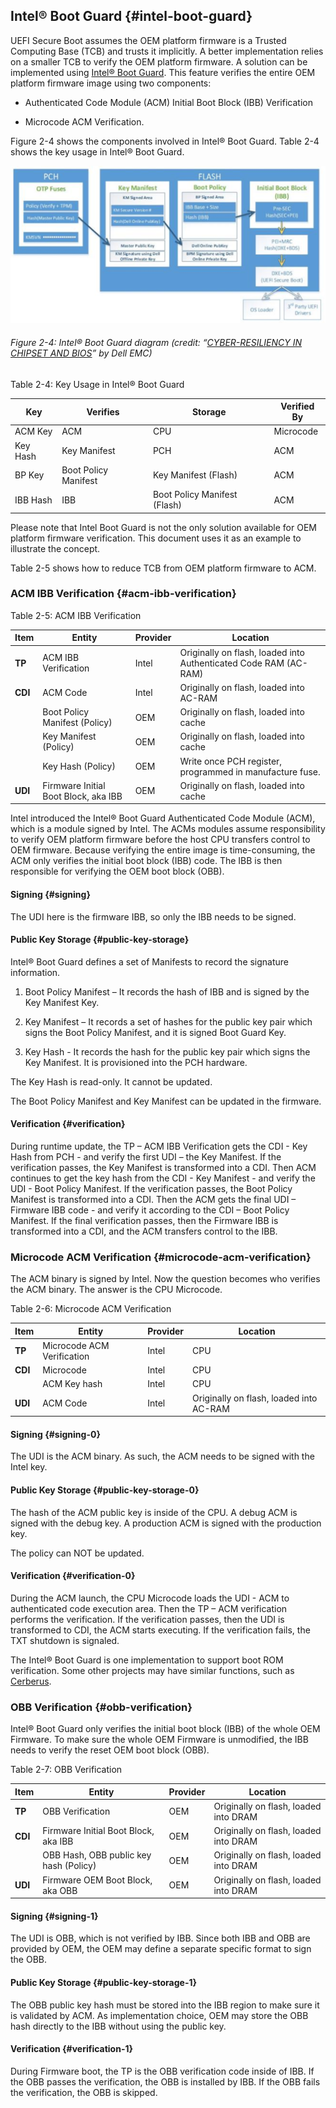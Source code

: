 <!--- @file
 intel-boot-guard.md for Understanding the UEFI Secure Boot Chain

  Copyright (c) 2019, Intel Corporation. All rights reserved.<BR>

  Redistribution and use in source (original document form) and 'compiled'
  forms (converted to PDF, epub, HTML and other formats) with or without
  modification, are permitted provided that the following conditions are met:

  1) Redistributions of source code (original document form) must retain the
     above copyright notice, this list of conditions and the following
     disclaimer as the first lines of this file unmodified.

  2) Redistributions in compiled form (transformed to other DTDs, converted to
     PDF, epub, HTML and other formats) must reproduce the above copyright
     notice, this list of conditions and the following disclaimer in the
     documentation and/or other materials provided with the distribution.

  THIS DOCUMENTATION IS PROVIDED BY TIANOCORE PROJECT "AS IS" AND ANY EXPRESS OR
  IMPLIED WARRANTIES, INCLUDING, BUT NOT LIMITED TO, THE IMPLIED WARRANTIES OF
  MERCHANTABILITY AND FITNESS FOR A PARTICULAR PURPOSE ARE DISCLAIMED. IN NO
  EVENT SHALL TIANOCORE PROJECT  BE LIABLE FOR ANY DIRECT, INDIRECT, INCIDENTAL,
  SPECIAL, EXEMPLARY, OR CONSEQUENTIAL DAMAGES (INCLUDING, BUT NOT LIMITED TO,
  PROCUREMENT OF SUBSTITUTE GOODS OR SERVICES; LOSS OF USE, DATA, OR PROFITS;
  OR BUSINESS INTERRUPTION) HOWEVER CAUSED AND ON ANY THEORY OF LIABILITY,
  WHETHER IN CONTRACT, STRICT LIABILITY, OR TORT (INCLUDING NEGLIGENCE OR
  OTHERWISE) ARISING IN ANY WAY OUT OF THE USE OF THIS DOCUMENTATION, EVEN IF
  ADVISED OF THE POSSIBILITY OF SUCH DAMAGE.

-->

## Intel® Boot Guard {#intel-boot-guard}

UEFI Secure Boot assumes the OEM platform firmware is a Trusted Computing Base (TCB) and trusts it implicitly. A better implementation relies on a smaller TCB to verify the OEM platform firmware. A solution can be implemented using [Intel® Boot Guard](https://downloads.dell.com/solutions/servers-solution-resources/Direct%20from%20Development%20-%20Cyber-Resiliency%20In%20Chipset%20and%20BIOS.pdf). This feature verifies the entire OEM platform firmware image using two components:

*   Authenticated Code Module (ACM) Initial Boot Block (IBB) Verification

*   Microcode ACM Verification.

Figure 2-4 shows the components involved in Intel® Boot Guard. Table 2-4 shows the key usage in Intel® Boot Guard.

![](/media/image5.png)

###### Figure 2-4: Intel® Boot Guard diagram (credit: “[CYBER-RESILIENCY IN CHIPSET AND BIOS](https://downloads.dell.com/solutions/servers-solution-resources/Direct%20from%20Development%20-%20Cyber-Resiliency%20In%20Chipset%20and%20BIOS.pdf)” by Dell EMC)

Table 2-4: Key Usage in Intel® Boot Guard

| **Key** | **Verifies** | **Storage** | **Verified By** |
| --- | --- | --- | --- |
| ACM Key | ACM | CPU | Microcode |
| Key Hash | Key Manifest | PCH | ACM |
| BP Key | Boot Policy Manifest | Key Manifest (Flash) | ACM |
| IBB Hash | IBB | Boot Policy Manifest (Flash) | ACM |

Please note that Intel Boot Guard is not the only solution available for OEM platform firmware verification. This document uses it as an example to illustrate the concept.

Table 2-5 shows how to reduce TCB from OEM platform firmware to ACM.

### ACM IBB Verification {#acm-ibb-verification}

Table 2-5: ACM IBB Verification

| **Item** | **Entity** | **Provider** | **Location** |
| --- | --- | --- | --- |
| **TP** | ACM IBB Verification | Intel | Originally on flash, loaded into Authenticated Code RAM (AC-RAM) |
| **CDI** | ACM Code | Intel | Originally on flash, loaded into AC-RAM |
|  | Boot Policy Manifest (Policy) | OEM | Originally on flash, loaded into cache |
|  | Key Manifest (Policy) | OEM | Originally on flash, loaded into cache |
|  | Key Hash (Policy) | OEM | Write once PCH register, programmed in manufacture fuse. |
| **UDI** | Firmware Initial Boot Block, aka IBB | OEM | Originally on flash, loaded into cache |

Intel introduced the Intel® Boot Guard Authenticated Code Module (ACM), which is a module signed by Intel. The ACMs modules assume responsibility to verify OEM platform firmware before the host CPU transfers control to OEM firmware. Because verifying the entire image is time-consuming, the ACM only verifies the initial boot block (IBB) code. The IBB is then responsible for verifying the OEM boot block (OBB).

#### Signing {#signing}

The UDI here is the firmware IBB, so only the IBB needs to be signed.

#### Public Key Storage {#public-key-storage}

Intel® Boot Guard defines a set of Manifests to record the signature information.

1.  Boot Policy Manifest – It records the hash of IBB and is signed by the Key Manifest Key.

2.  Key Manifest – It records a set of hashes for the public key pair which signs the Boot Policy Manifest, and it is signed Boot Guard Key.

3.  Key Hash - It records the hash for the public key pair which signs the Key Manifest. It is provisioned into the PCH hardware.

The Key Hash is read-only. It cannot be updated.

The Boot Policy Manifest and Key Manifest can be updated in the firmware.

#### Verification {#verification}

During runtime update, the TP – ACM IBB Verification gets the CDI - Key Hash from PCH - and verify the first UDI – the Key Manifest. If the verification passes, the Key Manifest is transformed into a CDI. Then ACM continues to get the key hash from the CDI - Key Manifest - and verify the UDI - Boot Policy Manifest. If the verification passes, the Boot Policy Manifest is transformed into a CDI. Then the ACM gets the final UDI – Firmware IBB code - and verify it according to the CDI – Boot Policy Manifest. If the final verification passes, then the Firmware IBB is transformed into a CDI, and the ACM transfers control to the IBB.

### Microcode ACM Verification {#microcode-acm-verification}

The ACM binary is signed by Intel. Now the question becomes who verifies the ACM binary. The answer is the CPU Microcode.

Table 2-6: Microcode ACM Verification

| **Item** | **Entity** | **Provider** | **Location** |
| --- | --- | --- | --- |
| **TP** | Microcode ACM Verification | Intel | CPU |
| **CDI** | Microcode | Intel | CPU |
|  | ACM Key hash | Intel | CPU |
| **UDI** | ACM Code | Intel | Originally on flash, loaded into AC-RAM |

#### Signing {#signing-0}

The UDI is the ACM binary. As such, the ACM needs to be signed with the Intel key.

#### Public Key Storage {#public-key-storage-0}

The hash of the ACM public key is inside of the CPU. A debug ACM is signed with the debug key. A production ACM is signed with the production key.

The policy can NOT be updated.

#### Verification {#verification-0}

During the ACM launch, the CPU Microcode loads the UDI - ACM to authenticated code execution area. Then the TP – ACM verification performs the verification. If the verification passes, then the UDI is transformed to CDI, the ACM starts executing. If the verification fails, the TXT shutdown is signaled.

The Intel® Boot Guard is one implementation to support boot ROM verification. Some other projects may have similar functions, such as [Cerberus](https://github.com/opencomputeproject/Project_Olympus/blob/master/Project_Cerberus).

### OBB Verification {#obb-verification}

Intel® Boot Guard only verifies the initial boot block (IBB) of the whole OEM Firmware. To make sure the whole OEM Firmware is unmodified, the IBB needs to verify the reset OEM boot block (OBB).

Table 2-7: OBB Verification

| **Item** | **Entity** | **Provider** | **Location** |
| --- | --- | --- | --- |
| **TP** | OBB Verification | OEM | Originally on flash, loaded into DRAM |
| **CDI** | Firmware Initial Boot Block, aka IBB | OEM | Originally on flash, loaded into DRAM |
|  | OBB Hash, OBB public key hash (Policy) | OEM | Originally on flash, loaded into DRAM |
| **UDI** | Firmware OEM Boot Block, aka OBB | OEM | Originally on flash, loaded into DRAM |

#### Signing {#signing-1}

The UDI is OBB, which is not verified by IBB. Since both IBB and OBB are provided by OEM, the OEM may define a separate specific format to sign the OBB.

#### Public Key Storage {#public-key-storage-1}

The OBB public key hash must be stored into the IBB region to make sure it is validated by ACM. As implementation choice, OEM may store the OBB hash directly to the IBB without using the public key.

#### Verification {#verification-1}

During Firmware boot, the TP is the OBB verification code inside of IBB. If the OBB passes the verification, the OBB is installed by IBB. If the OBB fails the verification, the OBB is skipped.
